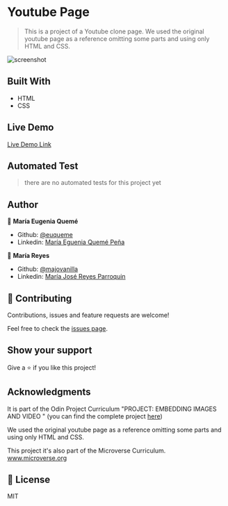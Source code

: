 # Youtube Page

> This is a project of a Youtube clone page.
> We used the original youtube page as a reference omitting some parts and using only HTML and CSS.

![screenshot](https://raw.githubusercontent.com/majovanilla/youtube-page/master/img/screenshot.png)

## Built With

- HTML
- CSS


## Live Demo

[Live Demo Link](https://euqueme.github.io/youtube-page/)

## Automated Test

> there are no automated tests for this project yet

## Author

👤 **María Eugenia Quemé**

- Github: [@euqueme](https://github.com/euqueme)
- Linkedin: [María Eguenia Quemé Peña](https://www.linkedin.com/in/maria-queme/)

👤 **María Reyes**

- Github: [@majovanilla](https://github.com/majovanilla)
- Linkedin: [María José Reyes Parroquin](https://www.linkedin.com/in/majoreyesparroquin/)

## 🤝 Contributing

Contributions, issues and feature requests are welcome!

Feel free to check the [issues page](https://github.com/euqueme/youtube-page/issues).

## Show your support

Give a ⭐️ if you like this project!

## Acknowledgments

It is part of the Odin Project Curriculum "PROJECT: EMBEDDING IMAGES AND VIDEO " (you can find the complete project [here](https://www.theodinproject.com/courses/html5-and-css3/lessons/embedding-images-and-video))

We used the original youtube page as a reference omitting some parts and using only HTML and CSS.

This project it's also part of the Microverse Curriculum.
www.microverse.org

## 📝 License

MIT
